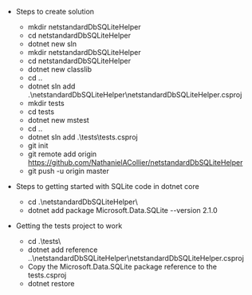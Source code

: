 + Steps to create solution
    + mkdir netstandardDbSQLiteHelper
    + cd netstandardDbSQLiteHelper
    + dotnet new sln
    + mkdir netstandardDbSQLiteHelper
    + cd netstandardDbSQLiteHelper
    + dotnet new classlib
    + cd ..
    + dotnet sln add .\netstandardDbSQLiteHelper\netstandardDbSQLiteHelper.csproj
    + mkdir tests
    + cd tests
    + dotnet new mstest
    + cd ..
    + dotnet sln add .\tests\tests.csproj
    + git init
    + git remote add origin https://github.com/NathanielACollier/netstandardDbSQLiteHelper
    + git push -u origin master

+ Steps to getting started with SQLite code in dotnet core
    + cd .\netstandardDbSQLiteHelper\
    + dotnet add package Microsoft.Data.SQLite --version 2.1.0
    
+ Getting the tests project to work
    + cd .\tests\
    + dotnet add reference ..\netstandardDbSQLiteHelper\netstandardDbSQLiteHelper.csproj
    + Copy the Microsoft.Data.SQLite package reference to the tests.csproj
    + dotnet restore
    